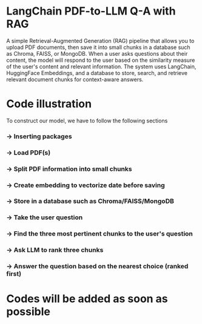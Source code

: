 # LangChain PDF-to-LLM Q-A with RAG
A simple Retrieval-Augmented Generation (RAG) pipeline that allows you to upload PDF documents, then save it into small chunks in a database such as Chroma, FAISS, or MongoDB. When a user asks questions about their content, the model will respond to the user based on the similarity measure of the user's content and relevant information.
The system uses LangChain, HuggingFace Embeddings, and a database to store, search, and retrieve relevant document chunks for context-aware answers.

# Code illustration
To construct our model, we have to follow the following sections

### -> Inserting packages
### -> Load PDF(s)
### -> Split PDF information into small chunks
### -> Create embedding to vectorize date before saving
### -> Store in a database such as Chroma/FAISS/MongoDB
### -> Take the user question
### -> Find the three most pertinent chunks to the user's question 
### -> Ask LLM to rank three chunks
### -> Answer the question based on the nearest choice (ranked first)



# Codes will be added as soon as possible
